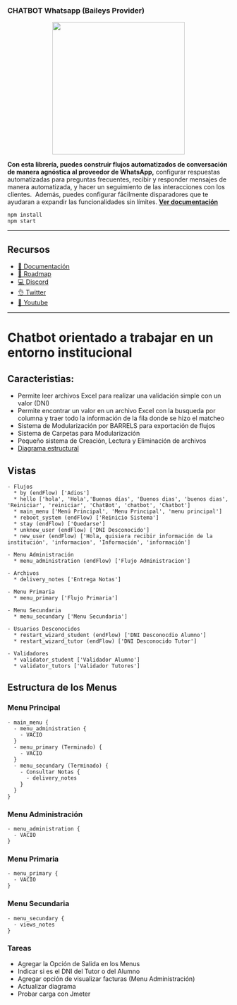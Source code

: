 ### CHATBOT Whatsapp (Baileys Provider)

<p align="center">
  <img width="300" src="https://i.imgur.com/Oauef6t.png">
</p>


**Con esta librería, puedes construir flujos automatizados de conversación de manera agnóstica al proveedor de WhatsApp,** configurar respuestas automatizadas para preguntas frecuentes, recibir y responder mensajes de manera automatizada, y hacer un seguimiento de las interacciones con los clientes.  Además, puedes configurar fácilmente disparadores que te ayudaran a expandir las funcionalidades sin límites. **[Ver documentación](https://bot-whatsapp.netlify.app/)**


```
npm install
npm start
```

---
## Recursos
- [📄 Documentación](https://bot-whatsapp.netlify.app/)
- [🚀 Roadmap](https://github.com/orgs/codigoencasa/projects/1)
- [💻 Discord](https://link.codigoencasa.com/DISCORD)
- [👌 Twitter](https://twitter.com/leifermendez)
- [🎥 Youtube](https://www.youtube.com/watch?v=5lEMCeWEJ8o&list=PL_WGMLcL4jzWPhdhcUyhbFU6bC0oJd2BR)

---

# Chatbot orientado a trabajar en un entorno institucional

## Caracteristias:
  - Permite leer archivos Excel para realizar una validación simple con un valor (DNI)
  - Permite encontrar un valor en un archivo Excel con la busqueda por columna y traer todo la información de la fila donde se hizo el matcheo
  - Sistema de Modularización por BARRELS para exportación de flujos
  - Sistema de Carpetas para Modularización
  - Pequeño sistema de Creación, Lectura y Eliminación de archivos
  - [Diagrama estructural](https://drive.google.com/file/d/1Z94pK5BwkLsp5yU0FfF6b5_0UsOEQZyv/view?usp=drive_link)

## Vistas
  ```
  - Flujos
    * by (endFlow) ['Adios']
    * hello ['hola', 'Hola','Buenos días', 'Buenos dias', 'buenos dias', 'Reiniciar', 'reiniciar', 'ChatBot', 'chatbot', 'Chatbot']
    * main_menu ['Menú Principal', 'Menu Principal', 'menu principal']
    * reboot_system (endFlow) ['Reinicio Sistema']
    * stay (endFlow) ['Quedarse']
    * unknow_user (endFlow) ['DNI Desconocido']
    * new_user (endFlow) ['Hola, quisiera recibir información de la institución', 'informacion', 'Información', 'información']

  - Menu Administración
    * menu_administration (endFlow) ['Flujo Administracion']
  
  - Archivos
    * delivery_notes ['Entrega Notas']

  - Menu Primaria
    * menu_primary ['Flujo Primaria']

  - Menu Secundaria
    * menu_secundary ['Menu Secundaria']
  
  - Usuarios Desconocidos
    * restart_wizard_student (endFlow) ['DNI Desconocdio Alumno']
    * restart_wizard_tutor (endFlow) ['DNI Desconocido Tutor']

  - Validadores
    * validator_student ['Validador Alumno']
    * validator_tutors ['Validador Tutores']
  ```

## Estructura de los Menus

  ### Menu Principal
  ```
  - main_menu {
    - menu_administration {
      - VACIO
    }
    - menu_primary (Terminado) {
      - VACIO
    }
    - menu_secundary (Terminado) {
      - Consultar Notas {
        - delivery_notes
      }
    }
  }
  ```

  ### Menu Administración
  ```
  - menu_administration {
    - VACIO
  }
  ```

  ### Menu Primaria
  ```
  - menu_primary {
    - VACIO
  }
  ```

  ### Menu Secundaria
  ```
  - menu_secundary {
    - views_notes
  }
  ```
### Tareas

- Agregar la Opción de Salida en los Menus
- Indicar si es el DNI del Tutor o del Alumno
- Agregar opción de visualizar facturas (Menu Administración)
- Actualizar diagrama
- Probar carga con Jmeter
